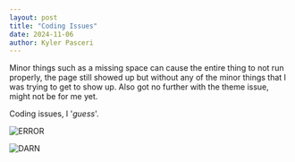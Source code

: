 ```yaml
---
layout: post
title: "Coding Issues"
date: 2024-11-06
author: Kyler Pasceri
---
```


Minor things such as a missing space can cause the entire thing to not run properly, the page still showed up but without any of the minor things that I was trying to get to show up. Also got no further with the theme issue, might not be for me yet.

Coding issues, I '*guess*'.

![ERROR](/Assingment3/Error.jpg)

![DARN](/Assingment3/FUCK.jpeg)

